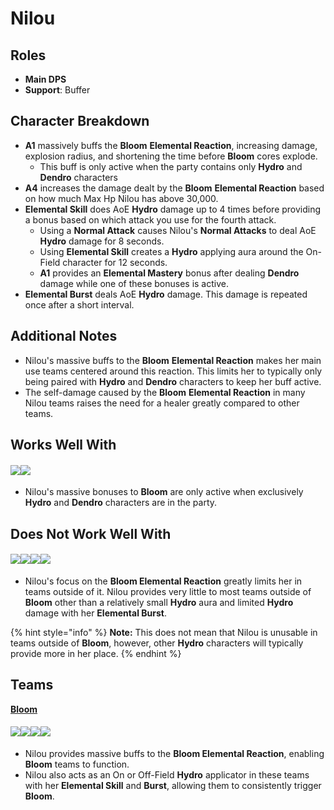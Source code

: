 # Nilou

## **Roles**

* **Main DPS**
* **Support**: Buffer

## **Character Breakdown**

* **A1** massively buffs the **Bloom** **Elemental Reaction**, increasing damage, explosion radius, and shortening the time before **Bloom** cores explode.
  * This buff is only active when the party contains only **Hydro** and **Dendro** characters
* **A4** increases the damage dealt by the **Bloom** **Elemental Reaction** based on how much Max Hp Nilou has above 30,000.
* **Elemental Skill** does AoE **Hydro** damage up to 4 times before providing a bonus based on which attack you use for the fourth attack.
  * Using a **Normal Attack** causes Nilou's **Normal Attacks** to deal AoE **Hydro** damage for 8 seconds.
  * Using **Elemental Skill** creates a **Hydro** applying aura around the On-Field character for 12 seconds.
  * **A1** provides an **Elemental Mastery** bonus after dealing **Dendro** damage while one of these bonuses is active.
* **Elemental Burst** deals AoE **Hydro** damage. This damage is repeated once after a short interval.

## **Additional Notes**

* Nilou's massive buffs to the **Bloom** **Elemental Reaction** makes her main use teams centered around this reaction. This limits her to typically only being paired with **Hydro** and **Dendro** characters to keep her buff active.
* The self-damage caused by the **Bloom** **Elemental Reaction** in many Nilou teams raises the need for a healer greatly compared to other teams.

## **Works Well With**

#### ![](../../.gitbook/assets/ui\_icon\_hydro.webp)![](../../.gitbook/assets/ui\_icon\_dendro.webp)

* Nilou's massive bonuses to **Bloom** are only active when exclusively **Hydro** and **Dendro** characters are in the party.

## **Does Not Work Well With**

#### ![](../../.gitbook/assets/ui\_icon\_anemo.webp)![](../../.gitbook/assets/ui\_icon\_electro.webp)![](../../.gitbook/assets/ui\_icon\_cryo.webp)![](../../.gitbook/assets/ui\_icon\_geo.webp)

* Nilou's focus on the **Bloom Elemental Reaction** greatly limits her in teams outside of it. Nilou provides very little to most teams outside of **Bloom** other than a relatively small **Hydro** aura and limited **Hydro** damage with her **Elemental Burst**.

{% hint style="info" %}
**Note:** This does not mean that Nilou is unusable in teams outside of **Bloom**, however, other **Hydro** characters will typically provide more in her place.
{% endhint %}

## **Teams**

[**Bloom**](../../teams/freeze.md)

#### ![](../../.gitbook/assets/ui\_avataricon\_nilou.png)![](../../.gitbook/assets/ui\_avataricon\_kokomi.png)![](../../.gitbook/assets/ui\_avataricon\_collei.png)![](../../.gitbook/assets/ui\_avataricon\_traveler\_dendro.png)

* Nilou provides massive buffs to the **Bloom Elemental Reaction**, enabling **Bloom** teams to function.
* Nilou also acts as an On or Off-Field **Hydro** applicator in these teams with her **Elemental Skill** and **Burst**, allowing them to consistently trigger **Bloom**.

